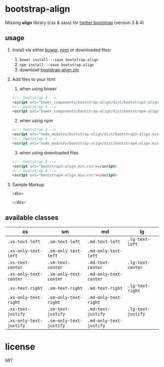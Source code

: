 # bootstrap-align
Missing **align** library (css & sass) for [twitter bootstrap](https://github.com/twbs/bootstrap) (version 3 & 4)

## usage

1. Install via either [bower](http://bower.io/), [npm](https://www.npmjs.com/) or downloaded files:
    1. `bower install --save bootstrap-align`
    2. `npm install --save bootstrap-align`
    3. download [bootstrap-align.zip](https://github.com/JohnnyTheTank/bootstrap-align/zipball/master)
2. Add files to your html
    1. when using bower
    ```html
    <!-- bootstrap 3 -->
    <script src="bower_components/bootstrap-align/dist/bootstrap3-align.min.css"></script>
    <!-- bootstrap 4 -->
    <script src="bower_components/bootstrap-align/dist/bootstrap4-align.min.css"></script>
    ```

    2. when using npm
    ```html
    <!-- bootstrap 3 -->
    <script src="node_modules/bootstrap-align/dist/bootstrap3-align.min.css"></script>
    <!-- bootstrap 4 -->
    <script src="node_modules/bootstrap-align/dist/bootstrap4-align.min.css"></script>
    ```
    
    3. when using downloaded files
    ```html
    <!-- bootstrap 3 -->
    <script src="bootstrap3-align.min.css"></script>
    <!-- bootstrap 4 -->
    <script src="bootstrap4-align.min.css"></script>
    ```

3. Sample Markup

    ```html
    <div>

    </div>
    ```

## available classes


| xs | sm | md | lg  |
| --- | ---| ---| ---|
| `.xs-text-left`           | `.sm-text-left`           | `.md-text-left`           | `.lg-text-left`           |
| `.xs-only-text-left`      | `.sm-only-text-left`      | `.md-only-text-left`      |  |
| `.xs-text-center`         | `.sm-text-center`         | `.md-text-center`         | `.lg-text-center`         |
| `.xs-only-text-center`    | `.sm-only-text-center`    | `.md-only-text-center`    |  |
| `.xs-text-right`          | `.sm-text-right`          | `.md-text-right`          | `.lg-text-right`          |
| `.xs-only-text-right`     | `.sm-only-text-right`     | `.md-only-text-right`     |  |
| `.xs-text-justify`        | `.sm-text-justify`        | `.md-text-justify`        | `.lg-text-justify`        |
| `.xs-only-text-justify`   | `.sm-only-text-justify`   | `.md-only-text-justify`   |  |






# license
MIT
